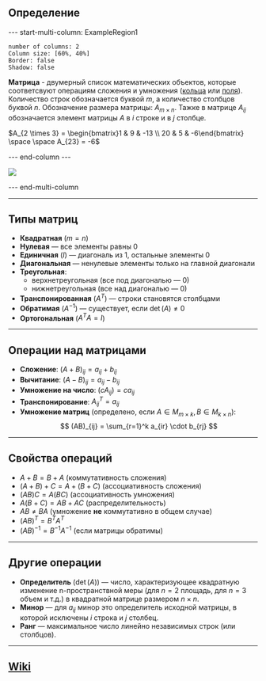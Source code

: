 ## Определение
--- start-multi-column: ExampleRegion1  
```column-settings  
number of columns: 2
Column size: [60%, 40%]  
Border: false
Shadow: false
```

**Матрица** - двумерный список математических объектов, которые соответсвуют операциям сложения и умножения ([кольца](Кольцо) или [поля](Поле)). Количество строк обозначается буквой $m$, а количество столбцов буквой $n$. Обозначение размера матрицы: $A_{m \times n}$. Тажке в матрице $A_{ij}$ обозначается элемент матрицы $A$ в $i$ строке и в $j$ столбце.

$A_{2 \times 3} = \begin{bmatrix}1 & 9 & -13 \\ 20 & 5 & -6\end{bmatrix} \space \space A_{23} = -6$

--- end-column ---

![](matrix_transformations.gif)

--- end-multi-column

---
## Типы матриц
- **Квадратная** ($m = n$)  
- **Нулевая** — все элементы равны $0$  
- **Единичная** ($I$) — диагональ из $1$, остальные элементы $0$  
- **Диагональная** — ненулевые элементы только на главной диагонали  
- **Треугольная**:
  - верхнетреугольная (все под диагональю — $0$) 
  - нижнетреугольная (все над диагональю — $0$) 
- **Транспонированная** ($A^T$) — строки становятся столбцами
- **Обратимая** ($A^{-1}$) — существует, если $\det(A) \neq 0$  
- **Ортогональная** ($A^T A = I$)

---
## Операции над матрицами
- **Сложение**: $(A + B)_{ij} = a_{ij} + b_{ij}$
- **Вычитание**: $(A - B)_{ij} = a_{ij} - b_{ij}$
- **Умножение на число**: $\left(cA_{ij}\right) = ca_{ij}$
- **Транспонирование**: $A^T_{ij} = a_{ij}$
- **Умножение матриц** (определено, если $A \in M_{m \times k}, B \in M_{k \times n}$):
  $$
  (AB)_{ij} = \sum_{r=1}^k a_{ir} \cdot b_{rj}
  $$

---
## Свойства операций
- $A + B = B + A$ (коммутативность сложения)  
- $(A + B) + C = A + (B + C)$ (ассоциативность сложения)  
- $(AB)C = A(BC)$ (ассоциативность умножения)  
- $A(B + C) = AB + AC$ (распределительность)  
- $AB \neq BA$ (умножение **не** коммутативно в общем случае)  
- $(AB)^T = B^T A^T$  
- $(AB)^{-1} = B^{-1} A^{-1}$ (если матрицы обратимы)  

---
## Другие операции
- **Определитель** ($\det(A)$) — число, характеризующее квадратную изменение n-пространствной меры (для $n=2$ площадь, для $n=3$ объем и т.д.) в квадратной матрице размером $n \times n$.
- **Минор** — для $a_{ij}$ минор это определитель исходной матрицы, в которой исключены $i$ строка и $j$ столбец.
- **Ранг** — максимальное число линейно независимых строк (или столбцов).

---
## [Wiki](https://en.wikipedia.org/wiki/Matrix_(mathematics))
